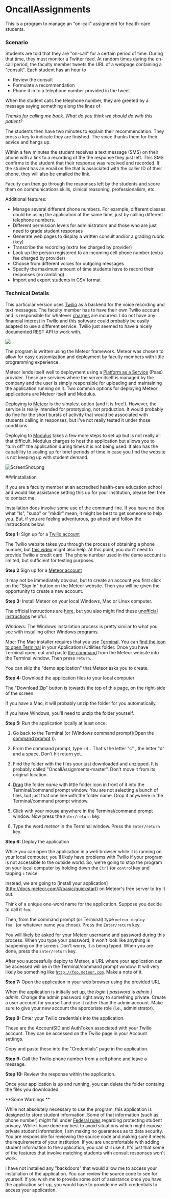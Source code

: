 # OncallAssignments
This is a program to manage an "on-call" assignment for health-care students.

### Scenario
Students are told that they are "on-call" for a certain period of time.  During that time, they must monitor a Twitter feed.  At random times during the on-call period, the faculty member tweets the URL of a webpage containing a "consult".  Each student has an hour to 
- Review the consult
- Formulate a recommendation 
- Phone it in to a telephone number provided in the tweet

When the student calls the telephone number, they are greeted by a message saying something along the lines of 
 
_Thanks for calling me back.  What do you think we should do with this patient?_
 
The students then have two minutes to explain their recommendation.  They press a key to indicate they are finished.   The voice thanks them for their advice and hangs up.

Within a few minutes the student receives a text message (SMS) on their phone with a link to a recording of the the response they just left.  This SMS confirms to the student that their response was received and recorded.  If the student has an email on file that is associated with the caller ID of their phone, they will also be emailed the link.

Faculty can then go through the responses left by the students and score them on communications skills, clinical reasoning, professionalism, etc.

Additional features:
- Manage several different phone numbers.  For example, different classes could be using the application at the same time, just by calling different telephone numbers.
- Different permission levels for administrators and those who are just need to grade student responses
- Generate web pages to display a written consult and/or a grading rubric (key)
-  Transcribe the recording (extra fee charged by provider)
-  Look up the person registered to an incoming cell phone number (extra fee charged by provider)
-  Choose from different voices for outgoing messages
-  Specify the maximum amount of time students have to record their responses (no rambling).
-  Import and export students in CSV format






### Technical Details

This particular version uses [Twilio](http://www.Twilio.com) as a backend for the voice recording and text messages.   The faculty member has to have their own Twilio account and is responsible for whatever [charges](https://www.twilio.com/pricing) are incurred.   I do not have any financial interest in Twilio and this software could probably be easily adapted to use a different service.   Twilio just seemed to have a nicely documented REST API to work with.

![](https://github.com/gtheilman/OncallAssignments/blob/master/media/Process.png)
 
The program is written using the Meteor framework.   Meteor was chosen to allow for easy customization and deployment by faculty members with little programming experience.   

Meteor lends itself well to deployment using a [Platform as a Service](https://en.wikipedia.org/wiki/Platform_as_a_service) (Paas) provider.  These are services where the server itself is managed by the company and the user is simply responsible for uploading and maintaining the application running on it.  Two common options for deploying Meteor applications are Meteor itself and Modulus.

Deploying to [Meteor](https://www.meteor.com/try/6)   is the simplest option (and it is free!).  However, the service is really intended for prototyping, not production.  It would probably do fine for the short bursts of activity that would be associated with students calling in responses, but I've not really tested it under those conditions.

Deploying to [Modulus](http://help.modulus.io/customer/portal/articles/1647770-using-meteor-with-modulus) takes a few more steps to set up but is not really all that difficult.  Modulus charges to host the application but allows you to "turn off" the application during times it is not being used.  It also has the capability to scaling up for brief periods of time in case you find the website is not keeping up with student demand.

![ScreenShot.png](https://github.com/gtheilman/OncallAssignments/blob/master/media/ScreenShot.png)
 
###Installation

If you are a faculty member at an accredited health-care education school and would like assistance setting this up for your institution, please feel free to contact me.   

Installation does involve some use of the command line.  If you have no idea what "ls", "sudo" or "mkdir" mean, it might be best to get someone to help you.  But, if you are feeling adventurous, go ahead and follow the instructions below.

**Step 1:**  Sign up for a [Twilio account](https://www.twilio.com/)

The Twilio website takes you through the process of obtaining a phone number, but [this video](https://www.youtube.com/watch?v=MR5sAZUlx_0) might also help.  At this point, you don't need to provide Twilio a credit card.  The phone number used in the demo account is limited, but sufficient for testing purposes.

**Step 2** Sign up for a [Meteor account](https://www.meteor.com/)

It may not be immediately obvious, but to create an account you first click on the "Sign In" button on the Meteor website.  Then you will be given the opportunity to create a new account.


**Step 3:** Install Meteor on your local Windows, Mac or Linux computer.

The official instructions are [here](https://www.meteor.com/install), but you also might find these [unofficial instructions](http://meteortips.com/first-meteor-tutorial/getting-started/)  helpful.   

_Windows:_   The Windows installation process is pretty similar to what you see with installing other Windows programs.


_Mac:_  The Mac installer requires that you use [Terminal](http://guides.macrumors.com/Terminal).   You can [find the icon to open Terminal](http://www.wikihow.com/Open-Applications-Using-Terminal-on-Mac) in your Applications/Utilities folder.  Once you have Terminal open, cut and paste [the command](https://www.meteor.com/install) from the Meteor website into the Terminal window.  Then press <code>return</code>.


You can skip the "demo application" that Meteor asks you to create.

**Step 4:**  Download the application files to your local computer

The "Download Zip" button is towards the top of this page, on the right-side of the screen.

If you have a Mac, it will probably unzip the folder for you automatically.

If you have Windows, you'll need to unzip the folder yourself.

**Step 5:**  Run the application locally at least once.  
 
1.  Go back to the Terminal  (or [Windows command prompt](Open the [command prompt](http://www.7tutorials.com/7-ways-launch-command-prompt-windows-7-windows-8) )).

2. From the command prompt, type <code>cd </code>.   That's the letter "c" , the letter "d" and a space.  Don't hit return yet.

3. Find the folder with the files your just downloaded and unzipped.  It is probably called "OncallAssignments-master".  Don't move it from its original location.

4. [Drag](http://osxdaily.com/2009/11/23/copy-a-files-path-to-the-terminal-by-dragging-and-dropping/) the folder _name_ with little folder icon in front of it into the Terminal/command prompt window.   You are not selecting a bunch of files, but just that one line with the folder name.  Drop it anywhere in the Terminal/command prompt window.

5. Click with your mouse anywhere in the Terminal/command prompt window.  Now press the <code>Enter/return</code> key.

6. Type the word _meteor_ in the Terminal window.   Press the <code>Enter/return</code> key.



**Step 6:**  Deploy the application

While you can open the application in a web browser while it is running on your local computer, you'll likely have problems with Twilio if your program is not accessible to the outside world.   So, we're going to stop the program on your local computer by holding down the <code>Ctrl</code> (or <code>control</code>key and tapping <code>c</code> twice
 

Instead, we are going to [install your application]  (http://docs.meteor.com/#/basic/quickstart)  on Meteor's free server to try it out.  

Think of a unique one-word name for the application. Suppose you decide to call it <code>foo</code>.

Then, from the command prompt (or Terminal) type <code>meteor deploy foo </code> (or whatever name you chose).    Press the <code>Enter/return</code> key.

You will likely be asked for your Meteor username and password during this process.   When you type your password, it won't look like anything is happening on the screen.  Don't worry, it _is_ being typed.  When you are done,   press the <code>Enter/return</code> key.

After you successfully deploy to Meteor, a URL where your application can be accessed will be in the Terminal/command prompt window.  It will very likely be something like <code>http://foo.meteor.com</code>.  Make a note of it.

**Step 7:** Open the application in your web browser using the provided URL  

When the application is initially set up, the _login | password_  is _admin | admin_.   Change the admin password right away to something private.   Create a user account for yourself and use it rather than the admin account.  Make sure to give your new account the appropriate role (i.e., administrator).

**Step 8:**  Enter your Twilio credentials into the application.

These are the AccountSID and AuthToken associated with your Twilio account.  They can be accessed on the Twilio page in your Account settings.   

Copy and paste these into the "Credentials" page in the application.

**Step 9:**  Call the Twilio phone number from a cell phone and leave a message.

**Step 10:**  Review the response within the application.

Once your application is up and running, you can delete the folder containg the files you downloaded.



**Some Warnings **

While not absolutely necessary to use the program, this application is designed to store  student information.  Some of that information (such as phone number) might fall under  [Federal rules](http://www2.ed.gov/policy/gen/guid/fpco/ferpa/index.html) regarding  protecting student privacy.   While I have done my best to avoid situations which might expose private student information, I am making no guarantees as to data security.  You are responsible for reviewing the source code and making sure it meets the requirements of your institution.   If you are uncomfortable with adding student information to the application, you can still use it.   It's just that some of the features that involve matching students with consult responses won't work.

I have not installed any "backdoors" that would allow me to access your installation of the application.   You can review the source code to see for yourself.   If you wish me to provide some sort of assistance once you have the application set-up, you would have to provide me with credentials to access your application.
